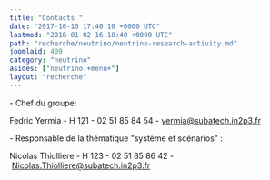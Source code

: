 ```yaml
---
title: "Contacts "
date: "2017-10-10 17:40:10 +0000 UTC"
lastmod: "2018-01-02 16:18:40 +0000 UTC"
path: "recherche/neutrino/neutrino-research-activity.md"
joomlaid: 409
category: "neutrino"
asides: ["neutrino.+menu+"]
layout: "recherche"
---
```

\- Chef du groupe:

Fedric Yermia - H 121 - 02 51 85 84 54 - [yermia@subatech.in2p3.fr](mailto:yermia@subatech.in2p3.fr)

\- Responsable de la thématique "système et scénarios" :

Nicolas Thiolliere - H 123 - 02 51 85 86 42 - [Nicolas.Thiolliere@subatech.in2p3.fr](mailto:Nicolas.Thiolliere@subatech.in2p3.fr)
